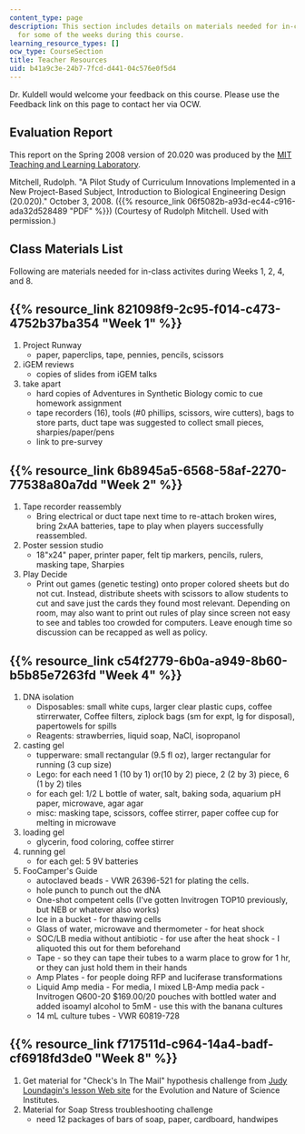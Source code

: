 ```yaml
---
content_type: page
description: This section includes details on materials needed for in-class activites
  for some of the weeks during this course.
learning_resource_types: []
ocw_type: CourseSection
title: Teacher Resources
uid: b41a9c3e-24b7-7fcd-d441-04c576e0f5d4
---
```


Dr. Kuldell would welcome your feedback on this course. Please use the Feedback link on this page to contact her via OCW.

Evaluation Report
-----------------

This report on the Spring 2008 version of 20.020 was produced by the [MIT Teaching and Learning Laboratory](https://tll.mit.edu/).

Mitchell, Rudolph. "A Pilot Study of Curriculum Innovations Implemented in a New Project-Based Subject, Introduction to Biological Engineering Design (20.020)." October 3, 2008. ({{% resource_link 06f5082b-a93d-ec44-c916-ada32d528489 "PDF" %}}) (Courtesy of Rudolph Mitchell. Used with permission.)

Class Materials List
--------------------

Following are materials needed for in-class activites during Weeks 1, 2, 4, and 8.

{{% resource_link 821098f9-2c95-f014-c473-4752b37ba354 "Week 1" %}}
-------------------------------------------------------------

1.  Project Runway
    *   paper, paperclips, tape, pennies, pencils, scissors
2.  iGEM reviews
    *   copies of slides from iGEM talks
3.  take apart
    *   hard copies of Adventures in Synthetic Biology comic to cue homework assignment
    *   tape recorders (16), tools (#0 phillips, scissors, wire cutters), bags to store parts, duct tape was suggested to collect small pieces, sharpies/paper/pens
    *   link to pre-survey

{{% resource_link 6b8945a5-6568-58af-2270-77538a80a7dd "Week 2" %}}
-------------------------------------------------------------

1.  Tape recorder reassembly
    *   Bring electrical or duct tape next time to re-attach broken wires, bring 2xAA batteries, tape to play when players successfully reassembled.
2.  Poster session studio
    *   18"x24" paper, printer paper, felt tip markers, pencils, rulers, masking tape, Sharpies
3.  Play Decide
    *   Print out games (genetic testing) onto proper colored sheets but do not cut. Instead, distribute sheets with scissors to allow students to cut and save just the cards they found most relevant. Depending on room, may also want to print out rules of play since screen not easy to see and tables too crowded for computers. Leave enough time so discussion can be recapped as well as policy.

{{% resource_link c54f2779-6b0a-a949-8b60-b5b85e7263fd "Week 4" %}}
-------------------------------------------------------------

1.  DNA isolation
    *   Disposables: small white cups, larger clear plastic cups, coffee stirrerwater, Coffee filters, ziplock bags (sm for expt, lg for disposal), papertowels for spills
    *   Reagents: strawberries, liquid soap, NaCl, isopropanol
2.  casting gel
    *   tupperware: small rectangular (9.5 fl oz), larger rectangular for running (3 cup size)
    *   Lego: for each need 1 (10 by 1) or(10 by 2) piece, 2 (2 by 3) piece, 6 (1 by 2) tiles
    *   for each gel: 1/2 L bottle of water, salt, baking soda, aquarium pH paper, microwave, agar agar
    *   misc: masking tape, scissors, coffee stirrer, paper coffee cup for melting in microwave
3.  loading gel
    *   glycerin, food coloring, coffee stirrer
4.  running gel
    *   for each gel: 5 9V batteries
5.  FooCamper's Guide
    *   autoclaved beads - VWR 26396-521 for plating the cells.
    *   hole punch to punch out the dNA
    *   One-shot competent cells (I've gotten Invitrogen TOP10 previously, but NEB or whatever also works)
    *   Ice in a bucket - for thawing cells
    *   Glass of water, microwave and thermometer - for heat shock
    *   SOC/LB media without antibiotic - for use after the heat shock - I aliquoted this out for them beforehand
    *   Tape - so they can tape their tubes to a warm place to grow for 1 hr, or they can just hold them in their hands
    *   Amp Plates - for people doing RFP and luciferase transformations
    *   Liquid Amp media - For media, I mixed LB-Amp media pack - Invitrogen Q600-20 $169.00/20 pouches with bottled water and added isoamyl alcohol to 5mM - use this with the banana cultures
    *   14 mL culture tubes - VWR 60819-728

{{% resource_link f717511d-c964-14a4-badf-cf6918fd3de0 "Week 8" %}}
-------------------------------------------------------------

1.  Get material for "Check's In The Mail" hypothesis challenge from [Judy Loundagin's lesson Web site](https://web.archive.org/web/20180305223402/http://www.indiana.edu/~ensiweb/natsc.fs.html) for the Evolution and Nature of Science Institutes.
2.  Material for Soap Stress troubleshooting challenge
    *   need 12 packages of bars of soap, paper, cardboard, handwipes